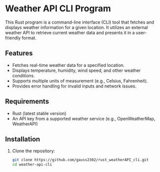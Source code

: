 # Weather API CLI Program

This Rust program is a command-line interface (CLI) tool that fetches and displays weather information for a given location. It utilizes an external weather API to retrieve current weather data and presents it in a user-friendly format.

## Features

- Fetches real-time weather data for a specified location.
- Displays temperature, humidity, wind speed, and other weather conditions.
- Supports multiple units of measurement (e.g., Celsius, Fahrenheit).
- Provides error handling for invalid inputs and network issues.

## Requirements

- Rust (latest stable version)
- An API key from a supported weather service (e.g., OpenWeatherMap, WeatherAPI)

## Installation

1. Clone the repository:

   ```sh
   git clone https://github.com/gauss2302/rust_weatherAPI_cli.git
   cd weather-api-cli
   ```
